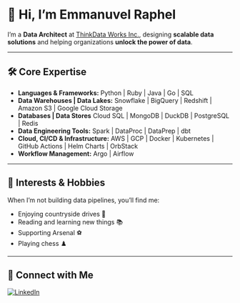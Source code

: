 # 👋 Hi, I’m Emmanuvel Raphel

I’m a **Data Architect** at [ThinkData Works Inc.](https://www.thinkdataworks.com/), designing **scalable data solutions** and helping organizations **unlock the power of data**.  

---

## 🛠️ Core Expertise

- **Languages & Frameworks:** Python | Ruby | Java | Go | SQL  
- **Data Warehouses | Data Lakes:** Snowflake | BigQuery | Redshift | Amazon S3 | Google Cloud Storage
- **Databases | Data Stores** Cloud SQL | MongoDB | DuckDB | PostgreSQL | Redis
- **Data Engineering Tools:** Spark | DataProc | DataPrep | dbt  
- **Cloud, CI/CD & Infrastructure:** AWS | GCP | Docker | Kubernetes | GitHub Actions | Helm Charts | OrbStack  
- **Workflow Management:** Argo | Airflow  
---

## 🌱 Interests & Hobbies

When I’m not building data pipelines, you’ll find me:  

- Enjoying countryside drives 🚗  
- Reading and learning new things 📚  
- Supporting Arsenal ⚽  
- Playing chess ♟️  

---

## 🔗 Connect with Me

[![LinkedIn](https://img.shields.io/badge/LinkedIn-Emmanuvel-blue?logo=linkedin&logoColor=white)](https://www.linkedin.com/in/raphelemmanuvel/)   
